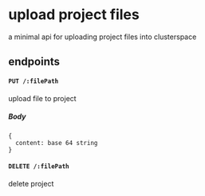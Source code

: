 # upload project files

a minimal api for uploading project files into clusterspace

## endpoints

#### `PUT /:filePath`

upload file to project

##### Body

```
{
  content: base 64 string
}
```

#### `DELETE /:filePath`

delete project
